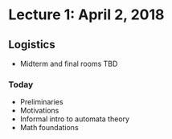 # Lecture 1: April 2, 2018
## Logistics
* Midterm and final rooms TBD
### Today
* Preliminaries
* Motivations
* Informal intro to automata theory
* Math foundations

